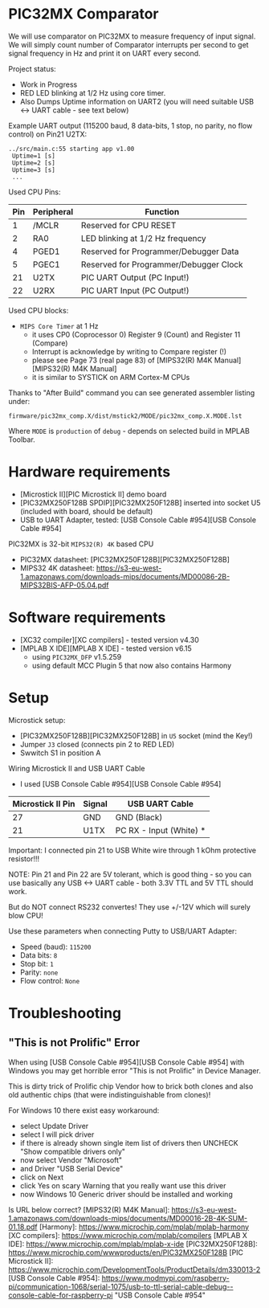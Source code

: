 # PIC32MX Comparator

We will use comparator on PIC32MX to measure frequency of input
signal. We will simply count number of Comparator interrupts per
second to get signal frequency in Hz and print it on UART every
second.

Project status:
- Work in Progress
- RED LED blinking at 1/2 Hz using core timer.
- Also Dumps Uptime information on UART2 (you will need suitable
  USB <-> UART cable - see text below)

Example UART output (115200 baud, 8 data-bits, 1 stop, no parity, no flow control) on Pin21 U2TX:
```
../src/main.c:55 starting app v1.00
 Uptime=1 [s]
 Uptime=2 [s]
 Uptime=3 [s]
 ...
```

Used CPU Pins:

| Pin | Peripheral | Function |
| --- | --- | --- |
| 1 | /MCLR | Reserved for CPU RESET |
| 2 | RA0 | LED blinking at 1/2 Hz frequency |
| 4 | PGED1 | Reserved for Programmer/Debugger Data |
| 5 | PGEC1 | Reserved for Programmer/Debugger Clock |
| 21 | U2TX | PIC UART Output (PC Input!) |
| 22 | U2RX | PIC UART Input (PC Output!) |

Used CPU blocks:
- `MIPS Core Timer` at 1 Hz
  - it uses CP0 (Coprocessor 0) Register 9 (Count)
    and Register 11 (Compare)
  - Interrupt is acknowledge by writing to Compare register (!)
  - please see Page 73 (real page 83) of 
    [MIPS32(R) M4K Manual][MIPS32(R) M4K Manual]
  - it is similar to SYSTICK on ARM Cortex-M CPUs

Thanks to "After Build" command you can see generated assembler
listing under:
```
firmware/pic32mx_comp.X/dist/mstick2/MODE/pic32mx_comp.X.MODE.lst
```
Where `MODE` is `production` of `debug` - depends on selected
build in MPLAB Toolbar.

# Hardware requirements

* [Microstick II][PIC Microstick II]  demo board
* [PIC32MX250F128B SPDIP][PIC32MX250F128B] inserted into socket U5
  (included with board, should be default)
* USB to UART Adapter, tested:
  [USB Console Cable #954][USB Console Cable #954]

PIC32MX is 32-bit `MIPS32(R) 4K` based CPU
- PIC32MX datasheet: [PIC32MX250F128B][PIC32MX250F128B]
- MIPS32 4K datasheet: https://s3-eu-west-1.amazonaws.com/downloads-mips/documents/MD00086-2B-MIPS32BIS-AFP-05.04.pdf

# Software requirements

* [XC32 compiler][XC compilers] - tested version v4.30
* [MPLAB X IDE][MPLAB X IDE] - tested version v6.15
  - using `PIC32MX_DFP` v1.5.259
  - using default MCC Plugin 5 that now also contains Harmony

# Setup

Microstick setup:
- [PIC32MX250F128B][PIC32MX250F128B] in `U5` socket (mind the Key!)
- Jumper `J3` closed (connects pin 2 to RED LED)
- Swwitch S1 in position A

Wiring Microstick II and USB UART Cable
- I used [USB Console Cable #954][USB Console Cable #954]

| Microstick II Pin | Signal | USB UART Cable |
| --- | --- | --- |
| 27 | GND | GND (Black) |
| 21 | U1TX | PC RX - Input (White) * |

Important: I connected pin 21 to USB White wire through
1 kOhm protective resistor!!!

NOTE: Pin 21 and Pin 22 are 5V tolerant, which is good thing - so you
can use basically any USB <-> UART cable - both 3.3V TTL and 5V TTL should
work.

But do NOT connect RS232 convertes! They use +/-12V which will surely
blow CPU!

Use these parameters when connecting Putty to USB/UART Adapter:
- Speed (baud): `115200`
- Data bits: `8`
- Stop bit: `1`
- Parity: `none`
- Flow control: `None`

# Troubleshooting

## "This is not Prolific" Error

When using [USB Console Cable #954][USB Console Cable #954]
with Windows you may get horrible error "This is not Prolific"
in Device Manager. 

This is dirty trick of Prolific chip Vendor how to brick both clones and also
old authentic chips (that were indistinguishable from clones)!

For Windows 10 there exist easy workaround:
- select Update Driver
- select I will pick driver
- if there  is already shown single item list of drivers then
  UNCHECK "Show compatible drivers only"
- now select Vendor "Microsoft"
- and Driver "USB Serial Device"
- click on Next
- click Yes on scary Warning that you really want use this driver
- now Windows 10 Generic driver should be installed and working


Is URL below correct?
[MIPS32(R) M4K Manual]: https://s3-eu-west-1.amazonaws.com/downloads-mips/documents/MD00016-2B-4K-SUM-01.18.pdf
[Harmony]: https://www.microchip.com/mplab/mplab-harmony
[XC compilers]: https://www.microchip.com/mplab/compilers
[MPLAB X IDE]: https://www.microchip.com/mplab/mplab-x-ide
[PIC32MX250F128B]: https://www.microchip.com/wwwproducts/en/PIC32MX250F128B
[PIC Microstick II]: https://www.microchip.com/DevelopmentTools/ProductDetails/dm330013-2
[USB Console Cable #954]: https://www.modmypi.com/raspberry-pi/communication-1068/serial-1075/usb-to-ttl-serial-cable-debug--console-cable-for-raspberry-pi "USB Console Cable #954"

